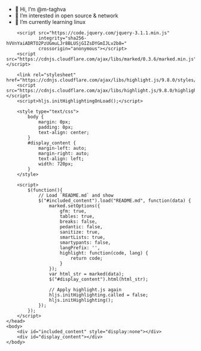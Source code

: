 - 👋 Hi, I’m @m-taghva
- 👀 I’m interested in open source & network
- 🌱 I’m currently learning linux

<html> 
    <head> 
        <meta charset="utf-8">
        <meta name="viewport" content="width=device-width, initial-scale=1.0, user-scalable=no">
        <title></title>

        <script src="https://code.jquery.com/jquery-3.1.1.min.js"
                integrity="sha256-hVVnYaiADRTO2PzUGmuLJr8BLUSjGIZsDYGmIJLv2b8="
                crossorigin="anonymous"></script>
        <script src="https://cdnjs.cloudflare.com/ajax/libs/marked/0.3.6/marked.min.js"></script>

        <link rel="stylesheet" href="https://cdnjs.cloudflare.com/ajax/libs/highlight.js/9.8.0/styles/default.min.css">
        <script src="https://cdnjs.cloudflare.com/ajax/libs/highlight.js/9.8.0/highlight.min.js"></script>
        <script>hljs.initHighlightingOnLoad();</script>

        <style type="text/css">
            body {
                margin: 0px;
                padding: 0px;
                text-align: center;
            }
            #display_content {
                margin-left: auto;
                margin-right: auto;
                text-align: left;
                width: 720px;
            }
        </style>

        <script> 
            $(function(){
                // Load `README.md` and show
                $("#included_content").load("README.md", function(data) {
                    marked.setOptions({
                        gfm: true,
                        tables: true,
                        breaks: false,
                        pedantic: false,
                        sanitize: true,
                        smartLists: true,
                        smartypants: false,
                        langPrefix: '',
                        highlight: function(code, lang) {
                            return code;
                        }
                    });
                    var html_str = marked(data);
                    $("#display_content").html(html_str);

                    // Apply highlight.js again
                    hljs.initHighlighting.called = false;
                    hljs.initHighlighting();
                }); 
            });
        </script> 
    </head> 
    <body> 
        <div id="included_content" style="display:none"></div>
        <div id="display_content"></div>
    </body> 
</html>

<!--- 
m-taghva/m-taghva is a ✨ special ✨ repository because its `README.md` (this file) appears on your GitHub profile.
You can click the Preview link to take a look at your changes.
--->
